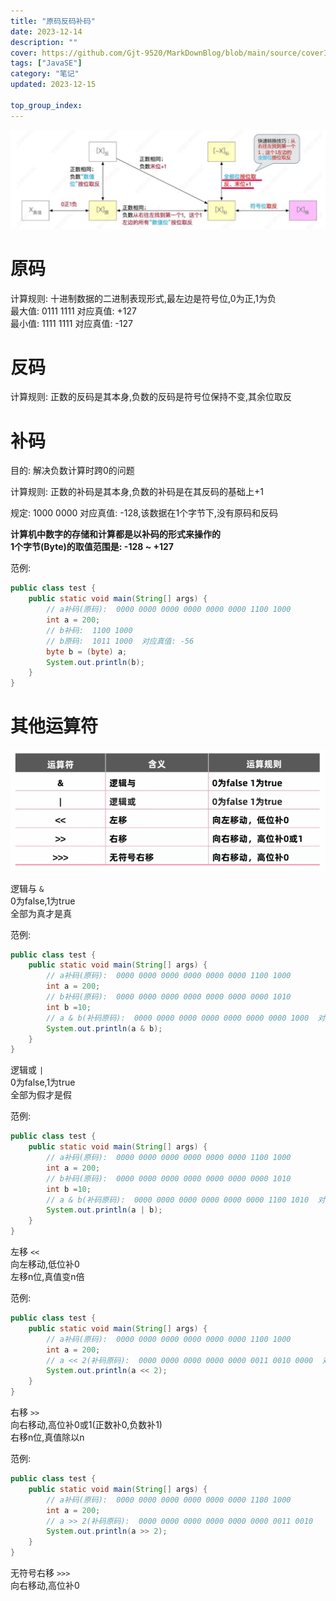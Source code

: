 ```yaml
---
title: "原码反码补码"
date: 2023-12-14
description: ""
cover: https://github.com/Gjt-9520/MarkDownBlog/blob/main/source/coverImages/Aimage-135/Aimage61.jpg?raw=true
tags: ["JavaSE"]
category: "笔记"
updated: 2023-12-15

top_group_index:
---
```


![原码补码反码移码](../images/原码反码补码移码.jpg)

# 原码

计算规则: 十进制数据的二进制表现形式,最左边是符号位,0为正,1为负     
最大值: 0111 1111  对应真值: +127   
最小值: 1111 1111  对应真值: -127   

# 反码

计算规则: 正数的反码是其本身,负数的反码是符号位保持不变,其余位取反     

# 补码

目的: 解决负数计算时跨0的问题  

计算规则: 正数的补码是其本身,负数的补码是在其反码的基础上+1   

规定: 1000 0000  对应真值: -128,该数据在1个字节下,没有原码和反码

**计算机中数字的存储和计算都是以补码的形式来操作的**   
**1个字节(Byte)的取值范围是: -128 ~ +127**   

范例: 

```java
public class test {
    public static void main(String[] args) {
        // a补码(原码):  0000 0000 0000 0000 0000 0000 1100 1000
        int a = 200; 
        // b补码:  1100 1000
        // b原码:  1011 1000  对应真值: -56
        byte b = (byte) a; 
        System.out.println(b); 
    }
}
```

# 其他运算符

![其他运算符](../images/其他运算符.jpg)

逻辑与 `&`    
0为false,1为true   
全部为真才是真   

范例: 

```java
public class test {
    public static void main(String[] args) {
        // a补码(原码):  0000 0000 0000 0000 0000 0000 1100 1000
        int a = 200;                 
        // b补码(原码):  0000 0000 0000 0000 0000 0000 0000 1010
        int b =10;   
        // a & b(补码原码):  0000 0000 0000 0000 0000 0000 0000 1000  对应真值: 8                
        System.out.println(a & b);   
    }
}
```

逻辑或 `|`   
0为false,1为true   
全部为假才是假  

范例: 

```java
public class test {
    public static void main(String[] args) {
        // a补码(原码):  0000 0000 0000 0000 0000 0000 1100 1000
        int a = 200;   
        // b补码(原码):  0000 0000 0000 0000 0000 0000 0000 1010              
        int b =10;       
        // a & b(补码原码):  0000 0000 0000 0000 0000 0000 1100 1010  对应真值: 202            
        System.out.println(a | b);   
    }
}
```

左移 `<<`   
向左移动,低位补0   
左移n位,真值变n倍   

范例: 

```java
public class test {
    public static void main(String[] args) {
        // a补码(原码):  0000 0000 0000 0000 0000 0000 1100 1000
        int a = 200; 
        // a << 2(补码原码):  0000 0000 0000 0000 0000 0011 0010 0000  对应真值: 800                
        System.out.println(a << 2);  
    }
}
```

右移 `>>`    
向右移动,高位补0或1(正数补0,负数补1)   
右移n位,真值除以n  

范例: 

```java
public class test {
    public static void main(String[] args) {
        // a补码(原码):  0000 0000 0000 0000 0000 0000 1100 1000
        int a = 200;               
        // a >> 2(补码原码):  0000 0000 0000 0000 0000 0000 0011 0010   对应真值: 50  
        System.out.println(a >> 2);  
    }
}
```

无符号右移 `>>>`   
向右移动,高位补0   
